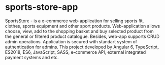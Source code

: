# sports-store-app
SportsStore - is a e-commerce web-application for selling sports fit, clothes, sports equipment and other sport products. Web-application allows choose, view, add to the shopping basket and buy selected product from the general or filtered product catalogue. Besides, web-app supports CRUD admin operations. Application is secured with standart system of authentication for admins. This project developed by Angular 6, TypeScript, ES2018, ES6, JavaScript, SASS, e-commerce API, external integrated payment systems and etc.
